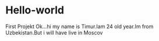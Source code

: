 # Hello-world
First Projekt
Оk...hi my name is Timur.Iam 24 old year.Im from Uzbekistan.But i will have live in Moscov
